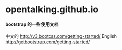 opentalking.github.io
=====================

#### bootstrap 的一些使用文档

中文的
<http://v3.bootcss.com/getting-started/>
English
<http://getbootstrap.com/getting-started/>
